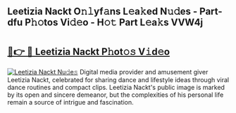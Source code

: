 ## Leetizia Nackt O𝚗𝚕yf𝚊ns L𝚎a𝚔ed N𝚞𝚍es - Part-dfu P𝚑𝚘tos Vi𝚍𝚎o - H𝚘𝚝 Part L𝚎a𝚔s VVW4j

# <h2><a href="http://kf0sby.oniu.top/?m=Leetizia+Nackt">🔗👉 🔴 Leetizia Nackt P𝚑ot𝚘𝚜 V𝚒d𝚎o</a></h2>

[![Leetizia Nackt Nu𝚍e𝚜](https://i.imgur.com/0qMVB7G.gif)](http://kf0sby.oniu.top/?m=Leetizia+Nackt)
Digital media provider and amusement giver Leetizia Nackt, celebrated for sharing dance and lifestyle ideas through viral dance routines and compact clips. Leetizia Nackt's public image is marked by its open and sincere demeanor, but the complexities of his personal life remain a source of intrigue and fascination.  

